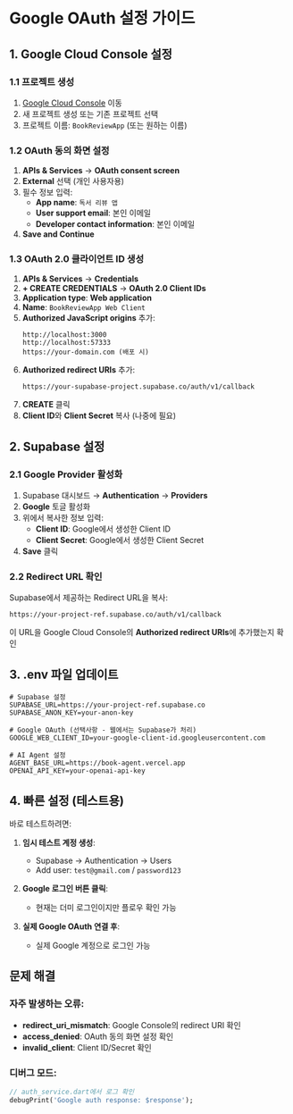 # Google OAuth 설정 가이드

## 1. Google Cloud Console 설정

### 1.1 프로젝트 생성
1. [Google Cloud Console](https://console.cloud.google.com/) 이동
2. 새 프로젝트 생성 또는 기존 프로젝트 선택
3. 프로젝트 이름: `BookReviewApp` (또는 원하는 이름)

### 1.2 OAuth 동의 화면 설정
1. **APIs & Services** → **OAuth consent screen**
2. **External** 선택 (개인 사용자용)
3. 필수 정보 입력:
   - **App name**: `독서 리뷰 앱`
   - **User support email**: 본인 이메일
   - **Developer contact information**: 본인 이메일
4. **Save and Continue**

### 1.3 OAuth 2.0 클라이언트 ID 생성
1. **APIs & Services** → **Credentials**
2. **+ CREATE CREDENTIALS** → **OAuth 2.0 Client IDs**
3. **Application type**: **Web application**
4. **Name**: `BookReviewApp Web Client`
5. **Authorized JavaScript origins** 추가:
   ```
   http://localhost:3000
   http://localhost:57333
   https://your-domain.com (배포 시)
   ```
6. **Authorized redirect URIs** 추가:
   ```
   https://your-supabase-project.supabase.co/auth/v1/callback
   ```
7. **CREATE** 클릭
8. **Client ID**와 **Client Secret** 복사 (나중에 필요)

## 2. Supabase 설정

### 2.1 Google Provider 활성화
1. Supabase 대시보드 → **Authentication** → **Providers**
2. **Google** 토글 활성화
3. 위에서 복사한 정보 입력:
   - **Client ID**: Google에서 생성한 Client ID
   - **Client Secret**: Google에서 생성한 Client Secret
4. **Save** 클릭

### 2.2 Redirect URL 확인
Supabase에서 제공하는 Redirect URL을 복사:
```
https://your-project-ref.supabase.co/auth/v1/callback
```

이 URL을 Google Cloud Console의 **Authorized redirect URIs**에 추가했는지 확인

## 3. .env 파일 업데이트

```env
# Supabase 설정
SUPABASE_URL=https://your-project-ref.supabase.co
SUPABASE_ANON_KEY=your-anon-key

# Google OAuth (선택사항 - 웹에서는 Supabase가 처리)
GOOGLE_WEB_CLIENT_ID=your-google-client-id.googleusercontent.com

# AI Agent 설정
AGENT_BASE_URL=https://book-agent.vercel.app
OPENAI_API_KEY=your-openai-api-key
```

## 4. 빠른 설정 (테스트용)

바로 테스트하려면:

1. **임시 테스트 계정 생성**:
   - Supabase → Authentication → Users
   - Add user: `test@gmail.com` / `password123`

2. **Google 로그인 버튼 클릭**:
   - 현재는 더미 로그인이지만 플로우 확인 가능

3. **실제 Google OAuth 연결 후**:
   - 실제 Google 계정으로 로그인 가능

## 문제 해결

### 자주 발생하는 오류:
- **redirect_uri_mismatch**: Google Console의 redirect URI 확인
- **access_denied**: OAuth 동의 화면 설정 확인
- **invalid_client**: Client ID/Secret 확인

### 디버그 모드:
```dart
// auth_service.dart에서 로그 확인
debugPrint('Google auth response: $response');
```

